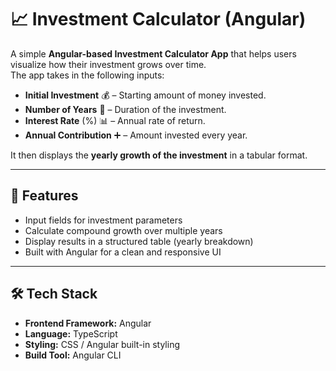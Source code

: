 # 📈 Investment Calculator (Angular)

A simple **Angular-based Investment Calculator App** that helps users visualize how their investment grows over time.  
The app takes in the following inputs:

- **Initial Investment** 💰 – Starting amount of money invested.
- **Number of Years** 📆 – Duration of the investment.
- **Interest Rate** (%) 📊 – Annual rate of return.
- **Annual Contribution** ➕ – Amount invested every year.

It then displays the **yearly growth of the investment** in a tabular format.

---

## 🚀 Features

- Input fields for investment parameters
- Calculate compound growth over multiple years
- Display results in a structured table (yearly breakdown)
- Built with Angular for a clean and responsive UI

---

## 🛠️ Tech Stack

- **Frontend Framework:** Angular
- **Language:** TypeScript
- **Styling:** CSS / Angular built-in styling
- **Build Tool:** Angular CLI



